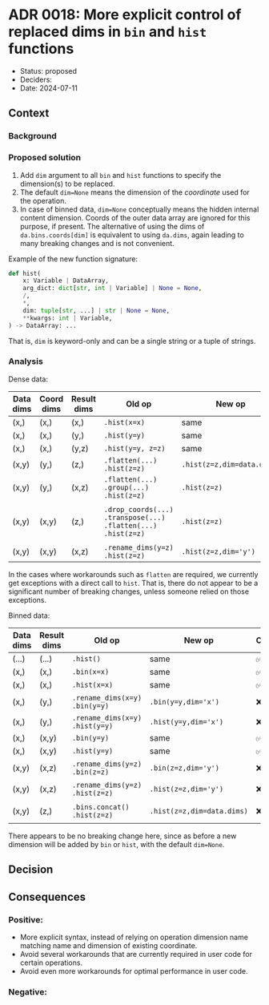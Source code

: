 # ADR 0018: More explicit control of replaced dims in `bin` and `hist` functions

-   Status: proposed
-   Deciders:
-   Date: 2024-07-11

## Context

### Background

### Proposed solution

1. Add `dim` argument to all `bin` and `hist` functions to specify the dimension(s) to be replaced.
2. The default `dim=None` means the dimension of the *coordinate* used for the operation.
3. In case of binned data, `dim=None` conceptually means the hidden internal content dimension.
   Coords of the outer data array are ignored for this purpose, if present.
   The alternative of using the dims of `da.bins.coords[dim]` is equivalent to using `da.dims`, again leading to many breaking changes and is not convenient.

Example of the new function signature:

```python
def hist(
    x: Variable | DataArray,
    arg_dict: dict[str, int | Variable] | None = None,
    /,
    *,
    dim: tuple[str, ...] | str | None = None,
    **kwargs: int | Variable,
) -> DataArray: ...
```

That is, `dim` is keyword-only and can be a single string or a tuple of strings.

### Analysis

Dense data:

| Data dims | Coord dims | Result dims | Old op | New op | Change | Comments (old op) |
|-----------|------------|-------------|--------|--------|------------|----------|
| (x,)      | (x,)       | (x,)    | `.hist(x=x)`       | same |&#x2705;|          |
| (x,)      | (x,)       | (y,)    | `.hist(y=y)`       | same |&#x2705;|          |
| (x,)      | (x,)       | (y,z)   | `.hist(y=y, z=z)`  | same |&#x2705;|          |
| (x,y)     | (y,)       | (z,)    | `.flatten(...)`<br>`.hist(z=z)` | `.hist(z=z,dim=data.dims)` |&#x274c;|          |
| (x,y)     | (y,)       | (x,z)   | `.flatten(...)`<br>`.group(...)`<br>`.hist(z=z)` | `.hist(z=z)` |&#x274c;|          |
| (x,y)     | (x,y)      | (z,)    | `.drop_coords(...)`<br>`.transpose(...)`<br>`.flatten(...)`<br>`.hist(z=z)`       | `.hist(z=z)` |&#x274c;| can also `hist(...).sum(...)` but has memory problems |
| (x,y)     | (x,y)      | (x,z)   | `.rename_dims(y=z)`<br>`.hist(z=z)` | `.hist(z=z,dim='y')` |&#x274c;|          |

In the cases where workarounds such as `flatten` are required, we currently get exceptions with a direct call to `hist`.
That is, there do not appear to be a significant number of breaking changes, unless someone relied on those exceptions.

Binned data:

| Data dims | Result dims | Old op | New op | Change | Comments (old op) |
|-----------|-------------|--------|--------|------------|----------|
| (...) | (...) | `.hist()`     | same |&#x2705;|     | |
| (x,)  | (x,)  | `.bin(x=x)`   | same |&#x2705;|     | |
| (x,)  | (x,)  | `.hist(x=x)`   | same |&#x2705;|     | |
| (x,)  | (y,)  | `.rename_dims(x=y)`<br>`.bin(y=y)`  | `.bin(y=y,dim='x')` |&#x274c;| Or use `.bin(y=y).bins.concat('x')` |
| (x,)  | (y,)  | `.rename_dims(x=y)`<br>`.hist(y=y)` | `.hist(y=y,dim='x')` |&#x274c;| Or use `.hist(y=y).sum('x')` |
| (x,)  | (x,y) | `.bin(y=y)`   | same |&#x2705;|     | |
| (x,)  | (x,y) | `.hist(y=y)`  | same |&#x2705;|     | |
| (x,y) | (x,z) | `.rename_dims(y=z)`<br>`.bin(z=z)`  | `.bin(z=z,dim='y')` |&#x274c;| Or use `.bin(z=z).bins.concat('y')` |
| (x,y) | (x,z) | `.rename_dims(y=z)`<br>`.hist(z=z)` | `.hist(z=z,dim='y')` |&#x274c;| Or use `.bins.concat('y').hist(z=z)` |
| (x,y) | (z,)  | `.bins.concat()`<br>`.hist(z=z)`    | `.hist(z=z,dim=data.dims)` |&#x274c;| need extra tricks for multithreading |

There appears to be no breaking change here, since as before a new dimension will be added by `bin` or `hist`, with the default `dim=None`.


## Decision

## Consequences

### Positive:

- More explicit syntax, instead of relying on operation dimension name matching name and dimension of existing coordinate.
- Avoid several workarounds that are currently required in user code for certain operations.
- Avoid even more workarounds for optimal performance in user code.

### Negative:
